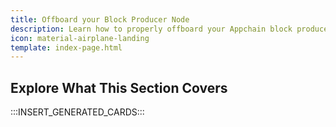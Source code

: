 ```yaml
---
title: Offboard your Block Producer Node
description: Learn how to properly offboard your Appchain block producer node (also known as sequencers or collators) including clearing session keys and undelegating funds.
icon: material-airplane-landing
template: index-page.html
---
```


## Explore What This Section Covers

:::INSERT_GENERATED_CARDS::: 
